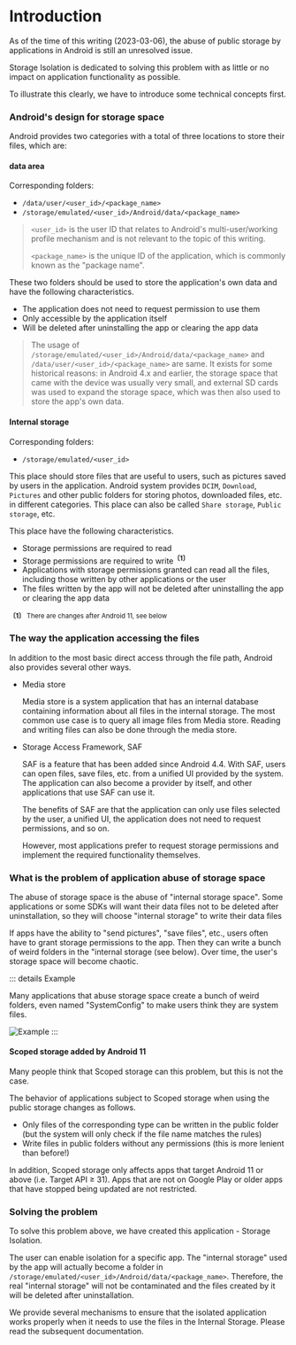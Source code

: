 # Introduction

As of the time of this writing (2023-03-06), the abuse of public storage by applications in Android is still an unresolved issue.

Storage Isolation is dedicated to solving this problem with as little or no impact on application functionality as possible.

To illustrate this clearly, we have to introduce some technical concepts first.

### Android's design for storage space

Android provides two categories with a total of three locations to store their files, which are:

#### data area

Corresponding folders:

- `/data/user/<user_id>/<package_name>`
- `/storage/emulated/<user_id>/Android/data/<package_name>`

> `<user_id>` is the user ID that relates to Android's multi-user/working profile mechanism and is not relevant to the topic of this writing.
>
> `<package_name>` is the unique ID of the application, which is commonly known as the "package name".

These two folders should be used to store the application's own data and have the following characteristics.

- The application does not need to request permission to use them
- Only accessible by the application itself
- Will be deleted after uninstalling the app or clearing the app data

> The usage of `/storage/emulated/<user_id>/Android/data/<package_name>` and `/data/user/<user_id>/<package_name>` are same. It exists for some historical reasons: in Android 4.x and earlier, the storage space that came with the device was usually very small, and external SD cards was used to expand the storage space, which was then also used to store the app's own data.

#### Internal storage

Corresponding folders:

- `/storage/emulated/<user_id>`

This place should store files that are useful to users, such as pictures saved by users in the application. Android system provides `DCIM`, `Download`, `Pictures` and other public folders for storing photos, downloaded files, etc. in different categories. This place can also be called `Share storage`, `Public storage`, etc.

This place have the following characteristics.

- Storage permissions are required to read
- Storage permissions are required to write<sup>**〔1〕**</sup>
- Applications with storage permissions granted can read all the files, including those written by other applications or the user
- The files written by the app will not be deleted after uninstalling the app or clearing the app data

<sub>**〔1〕** There are changes after Android 11, see below</sub>

### The way the application accessing the files

In addition to the most basic direct access through the file path, Android also provides several other ways.

* Media store

  Media store is a system application that has an internal database containing information about all files in the internal storage. The most common use case is to query all image files from Media store. Reading and writing files can also be done through the media store.

* Storage Access Framework, SAF

  SAF is a feature that has been added since Android 4.4. With SAF, users can open files, save files, etc. from a unified UI provided by the system. The application can also become a provider by itself, and other applications that use SAF can use it.

  The benefits of SAF are that the application can only use files selected by the user, a unified UI, the application does not need to request permissions, and so on.
  
  However, most applications prefer to request storage permissions and implement the required functionality themselves.

### What is the problem of application abuse of storage space

The abuse of storage space is the abuse of "internal storage space".
Some applications or some SDKs will want their data files not to be deleted after uninstallation, so they will choose "internal storage" to write their data files

If apps have the ability to "send pictures", "save files", etc., users often have to grant storage permissions to the app. Then they can write a bunch of weird folders in the "internal storage (see below). Over time, the user's storage space will become chaotic.

::: details Example

Many applications that abuse storage space create a bunch of weird folders, even named "SystemConfig" to make users think they are system files.

<img :src="$withBase('/images/chaos_storage.png')" alt="Example">
:::

#### Scoped storage added by Android 11

Many people think that Scoped storage can this problem, but this is not the case.

The behavior of applications subject to Scoped storage when using the public storage changes as follows.

- Only files of the corresponding type can be written in the public folder (but the system will only check if the file name matches the rules)
- Write files in public folders without any permissions (this is more lenient than before!)

In addition, Scoped storage only affects apps that target Android 11 or above (i.e. Target API ≥ 31). Apps that are not on Google Play or older apps that have stopped being updated are not restricted.

### Solving the problem

To solve this problem above, we have created this application - Storage Isolation.

The user can enable isolation for a specific app. The "internal storage" used by the app will actually become a folder in `/storage/emulated/<user_id>/Android/data/<package_name>`. Therefore, the real "internal storage" will not be contaminated and the files created by it will be deleted after uninstallation.

We provide several mechanisms to ensure that the isolated application works properly when it needs to use the files in the Internal Storage. Please read the subsequent documentation.